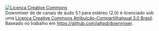 <a rel="license" href="http://creativecommons.org/licenses/by-sa/3.0/br/deed.pt_BR"><img alt="Licença Creative Commons" style="border-width:0" src="http://i.creativecommons.org/l/by-sa/3.0/br/88x31.png" /></a><br /><span xmlns:dct="http://purl.org/dc/terms/" href="http://purl.org/dc/dcmitype/Dataset" property="dct:title" rel="dct:type">Downmixer</span> de <span xmlns:cc="http://creativecommons.org/ns#" property="cc:attributionName">de canais de áudo 5.1 para estéreo (2.0)</span> é licenciado sob uma <a rel="license" href="http://creativecommons.org/licenses/by-sa/3.0/br/deed.pt_BR">Licença Creative Commons Atribuição-CompartilhaIgual 3.0 Brasil</a>.<br />Baseado no trabalho em <a xmlns:dct="http://purl.org/dc/terms/" href="https://github.com/jahpd/downmixer" rel="dct:source">https://github.com/jahpd/downmixer</a>.
